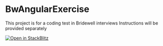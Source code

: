 # BwAngularExercise

This project is for a coding test in Bridewell interviews
Instructions will be provided separately

[![Open in StackBlitz](https://developer.stackblitz.com/img/open_in_stackblitz.svg)](https://stackblitz.com/fork/github/torbenr/bw-angular-test)
